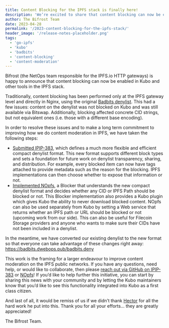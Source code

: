 ```yaml
---
title: Content Blocking for the IPFS stack is finally here!
description: 'We’re excited to share that content blocking can now be enabled in Kubo and other tools in the IPFS stack.'
author: The Bifrost Team
date: 2023-04-28
permalink: '/2023-content-blocking-for-the-ipfs-stack/'
header_image: '/release-notes-placeholder.png'
tags:
  - 'go-ipfs'
  - 'kubo'
  - 'badbits'
  - 'content-blocking'
  - 'content-moderation'
---
```


Bifrost (the NetOps team responsible for the IPFS.io HTTP gateways) is happy to announce that content blocking can now be enabled in Kubo and other tools in the IPFS stack.

Traditionally, content blocking has been performed only at the IPFS gateway level and directly in Nginx, using the original [Badbits denylist](https://badbits.dwebops.pub/denylist.json). This had a few issues: content on the denylist was not blocked on Kubo and was still available via Bitswap. Additionally, blocking affected concrete CID strings, but not equivalent ones (i.e. those with a different base encoding).

In order to resolve these issues and to make a long term commitment to improving how we do content moderation in IPFS, we have taken the following steps:
 - [Submitted IPIP-383](https://github.com/ipfs/specs/pull/383), which defines a much more flexible and efficient compact denylist format. This new format supports different block types and sets a foundation for future work on denylist transparency, sharing, and distribution. For example, every blocked item can now have tags attached to provide metadata such as the reason for the blocking. IPFS implementations can then choose whether to expose that information or not.
 - [Implemented NOpfs](https://github.com/ipfs-shipyard/nopfs), a Blocker that understands the new compact denylist format and decides whether any CID or IPFS Path should be blocked or not. This Blocker implementation also provides a Kubo plugin which gives Kubo the ability to never download blocked content. NOpfs can also be used separately from Kubo by setting a Web service that returns whether an IPFS path or URL should be blocked or not (upcoming work from our side). This can also be useful for Filecoin Storage providers and anyone who wants to make sure their CIDs have not been included in a denylist.

In the meantime, we have converted our existing denylist to the new format so that everyone can take advantage of these changes right away: https://badbits.dwebops.pub/badbits.deny

This work is the framing for a larger endeavour to improve content moderation on the IPFS public networks. If you have any questions, need help, or would like to collaborate, then please [reach out via GitHub on IPIP-383](https://github.com/ipfs/specs/pull/383) or [NOpfs](https://github.com/ipfs-shipyard/nopfs)! If you’d like to help further this initiative, you can start by sharing this news with your community and by letting the Kubo maintainers know that you’d like to see this functionality integrated into Kubo as a first class citizen.

And last of all, it would be remiss of us if we didn’t thank [Hector](https://twitter.com/hecturchi) for all the hard work he put into this. Thank you for all your efforts... they are greatly appreciated!

The Bifrost Team.
